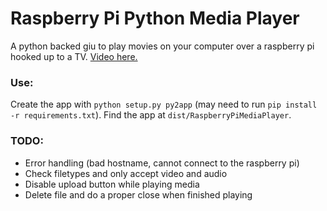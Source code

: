 Raspberry Pi Python Media Player
================================

A python backed giu to play movies on your computer over a raspberry pi hooked up to a TV. [Video here.](https://drive.google.com/file/d/0B4cfhfxMV9mKUUItVnFPTm9Ta2s/view)


### Use:

Create the app with `python setup.py py2app` (may need to run `pip install -r requirements.txt`).
Find the app at `dist/RaspberryPiMediaPlayer`.


### TODO:
- Error handling (bad hostname, cannot connect to the raspberry pi)
- Check filetypes and only accept video and audio
- Disable upload button while playing media
- Delete file and do a proper close when finished playing
